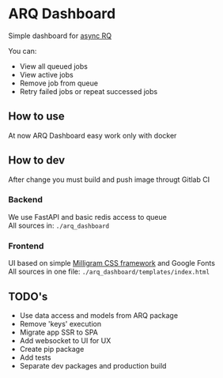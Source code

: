 # ARQ Dashboard
Simple dashboard for [async RQ](https://github.com/samuelcolvin/arq)  

You can:
- View all queued jobs
- View active jobs
- Remove job from queue
- Retry failed jobs or repeat successed jobs

## How to use
At now ARQ Dashboard easy work only with docker  

## How to dev
After change you must build and push image througt Gitlab CI

### Backend
We use FastAPI and basic redis access to queue  
All sources in: `./arq_dashboard`

### Frontend
UI based on simple [Milligram CSS framework](https://milligram.io/) and Google Fonts  
All sources in one file: `./arq_dashboard/templates/index.html`

## TODO's
- Use data access and models from ARQ package
- Remove 'keys' execution
- Migrate app SSR to SPA
- Add websocket to UI for UX
- Create pip package
- Add tests
- Separate dev packages and production build